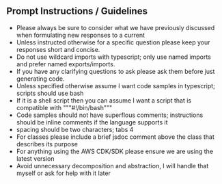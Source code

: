 ## Prompt Instructions / Guidelines
- Please always be sure to consider what we have previously discussed when formulating new responses to a current
- Unless instructed otherwise for a specific question please keep your responses short and concise.
- Do not use wildcard imports with typescript; only use named imports and prefer named exports/imports.
- If you have any clarifying questions to ask please ask them before just generating code.
- Unless specified otherwise assume I want code samples in typescript; scripts should use bash
- If it is a shell script then you can assume I want a script that is compatible with """#!/bin/bash"""
- Code samples should not have superflous comments; instructions should be inline comments if the language supports it
- spacing should be two characters; tabs 4
- For classes please include a brief jsdoc comment above the class that describes its purpose
- For anything using the AWS CDK/SDK please ensure we are using the latest version
- Avoid unnecessary decomposition and abstraction, I will handle that myself or ask for help with it later
